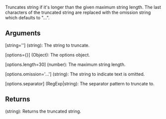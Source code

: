 Truncates string if it's longer than the given maximum string length. The last characters of the truncated string are replaced with the omission string which defaults to "...".



## Arguments

[string=''] (string): The string to truncate.

[options={}] (Object): The options object.

[options.length=30] (number): The maximum string length.

[options.omission='...'] (string): The string to indicate text is omitted.

[options.separator] (RegExp|string): The separator pattern to truncate to.

## Returns

(string): Returns the truncated string.
